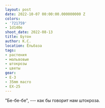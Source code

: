 ```yaml
---
layout: post
date: 2022-10-07 00:00:00.000000000 Z
colors:
- '721759'
- 1d140e
shoot_date: 2022-08-13
title: Бутон
author: К.С.
location: Ёльбаза
tags:
- растения
- мальвовые
- штокрозы
- цветы
gear:
- E-3
- 35mm macro
- EX-25
---
```

"Бе-бе-бе", --- как бы говорит нам штокроза.

